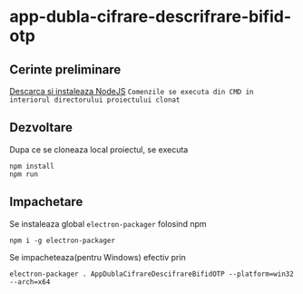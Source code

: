 # app-dubla-cifrare-descrifrare-bifid-otp

## Cerinte preliminare
[Descarca si instaleaza NodeJS](https://nodejs.org/en/download/)
`Comenzile se executa din CMD in interiorul directorului proiectului clonat`

## Dezvoltare
Dupa ce se cloneaza local proiectul, se executa
```
npm install
npm run
```

## Impachetare
Se instaleaza global `electron-packager` folosind npm
```
npm i -g electron-packager
```
Se impacheteaza(pentru Windows) efectiv prin
```
electron-packager . AppDublaCifrareDescifrareBifidOTP --platform=win32 --arch=x64
```
